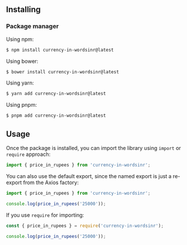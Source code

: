 ## Installing

### Package manager

Using npm:

```bash
$ npm install currency-in-wordsinr@latest
```

Using bower:

```bash
$ bower install currency-in-wordsinr@latest
```

Using yarn:

```bash
$ yarn add currency-in-wordsinr@latest
```

Using pnpm:

```bash
$ pnpm add currency-in-wordsinr@latest
```


## Usage

Once the package is installed, you can import the library using `import` or `require` approach:

```js
import { price_in_rupees } from 'currency-in-wordsinr';
```

You can also use the default export, since the named export is just a re-export from the Axios factory:

```js
import { price_in_rupees } from 'currency-in-wordsinr';

console.log(price_in_rupees('25000'));
````

If you use `require` for importing:

```js
const { price_in_rupees } = require('currency-in-wordsinr');

console.log(price_in_rupees('25000'));
```

